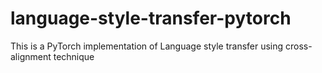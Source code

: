 # language-style-transfer-pytorch
This is a PyTorch implementation of Language style transfer using cross-alignment technique
